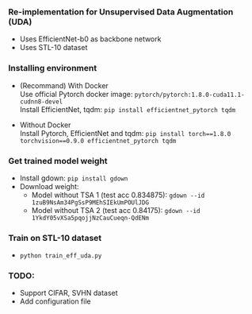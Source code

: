 ### Re-implementation for Unsupervised Data Augmentation (UDA)

- Uses EfficientNet-b0 as backbone network
- Uses STL-10 dataset

### Installing environment

- (Recommand) With Docker  
Use official Pytorch docker image: `pytorch/pytorch:1.8.0-cuda11.1-cudnn8-devel`  
Install EfficientNet, tqdm: `pip install efficientnet_pytorch tqdm`  

- Without Docker  
Install Pytorch, EfficientNet and tqdm: `pip install torch==1.8.0 torchvision==0.9.0 efficientnet_pytorch tqdm`  

### Get trained model weight

- Install gdown: `pip install gdown`  
- Download weight:  
    - Model without TSA 1 (test acc 0.834875): `gdown --id 1zuB9NsAm34PgSsP9MEhSIEkUmPOUlJDG`  
    - Model without TSA 2 (test acc 0.84175): `gdown --id 1YkdY05vXSa5pqojjNzCauCueqn-QdENm`

### Train on STL-10 dataset

- `python train_eff_uda.py`

### TODO:

- Support CIFAR, SVHN dataset
- Add configuration file

